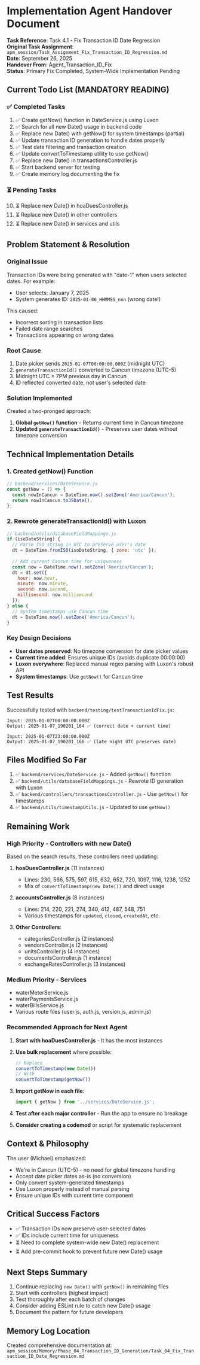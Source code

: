 # Implementation Agent Handover Document

**Task Reference**: Task 4.1 - Fix Transaction ID Date Regression  
**Original Task Assignment**: `apm_session/Task_Assignment_Fix_Transaction_ID_Regression.md`  
**Date**: September 26, 2025  
**Handover From**: Agent_Transaction_ID_Fix  
**Status**: Primary Fix Completed, System-Wide Implementation Pending

## Current Todo List (MANDATORY READING)

### ✅ Completed Tasks
1. ✅ Create getNow() function in DateService.js using Luxon
2. ✅ Search for all new Date() usage in backend code
3. ✅ Replace new Date() with getNow() for system timestamps (partial)
4. ✅ Update transaction ID generation to handle dates properly
5. ✅ Test date filtering and transaction creation
6. ✅ Update convertToTimestamp utility to use getNow()
7. ✅ Replace new Date() in transactionsController.js
8. ✅ Start backend server for testing
9. ✅ Create memory log documenting the fix

### ⏳ Pending Tasks
10. ⏳ Replace new Date() in hoaDuesController.js
11. ⏳ Replace new Date() in other controllers
12. ⏳ Replace new Date() in services and utils

## Problem Statement & Resolution

### Original Issue
Transaction IDs were being generated with "date-1" when users selected dates. For example:
- User selects: January 7, 2025
- System generates ID: `2025-01-06_HHMMSS_nnn` (wrong date!)

This caused:
- Incorrect sorting in transaction lists
- Failed date range searches  
- Transactions appearing on wrong dates

### Root Cause
1. Date picker sends `2025-01-07T00:00:00.000Z` (midnight UTC)
2. `generateTransactionId()` converted to Cancun timezone (UTC-5)
3. Midnight UTC = 7PM previous day in Cancun
4. ID reflected converted date, not user's selected date

### Solution Implemented
Created a two-pronged approach:

1. **Global `getNow()` function** - Returns current time in Cancun timezone
2. **Updated `generateTransactionId()`** - Preserves user dates without timezone conversion

## Technical Implementation Details

### 1. Created getNow() Function
```javascript
// backend/services/DateService.js
const getNow = () => {
  const nowInCancun = DateTime.now().setZone('America/Cancun');
  return nowInCancun.toJSDate();
};
```

### 2. Rewrote generateTransactionId() with Luxon
```javascript
// backend/utils/databaseFieldMappings.js
if (isoDateString) {
  // Parse ISO string in UTC to preserve user's date
  dt = DateTime.fromISO(isoDateString, { zone: 'utc' });
  
  // Add current Cancun time for uniqueness
  const now = DateTime.now().setZone('America/Cancun');
  dt = dt.set({
    hour: now.hour,
    minute: now.minute, 
    second: now.second,
    millisecond: now.millisecond
  });
} else {
  // System timestamps use Cancun time
  dt = DateTime.now().setZone('America/Cancun');
}
```

### Key Design Decisions
- **User dates preserved**: No timezone conversion for date picker values
- **Current time added**: Ensures unique IDs (avoids duplicate 00:00:00)
- **Luxon everywhere**: Replaced manual regex parsing with Luxon's robust API
- **System timestamps**: Use `getNow()` for Cancun time

## Test Results
Successfully tested with `backend/testing/testTransactionIdFix.js`:
```
Input: 2025-01-07T00:00:00.000Z
Output: 2025-01-07_190201_164 ✅ (correct date + current time)

Input: 2025-01-07T23:00:00.000Z
Output: 2025-01-07_190201_166 ✅ (late night UTC preserves date)
```

## Files Modified So Far
1. ✅ `backend/services/DateService.js` - Added `getNow()` function
2. ✅ `backend/utils/databaseFieldMappings.js` - Rewrote ID generation with Luxon
3. ✅ `backend/controllers/transactionsController.js` - Use `getNow()` for timestamps
4. ✅ `backend/utils/timestampUtils.js` - Updated to use `getNow()`

## Remaining Work

### High Priority - Controllers with new Date()
Based on the search results, these controllers need updating:

1. **hoaDuesController.js** (11 instances)
   - Lines: 230, 566, 575, 597, 615, 632, 652, 720, 1097, 1116, 1238, 1252
   - Mix of `convertToTimestamp(new Date())` and direct usage

2. **accountsController.js** (8 instances)
   - Lines: 214, 220, 221, 274, 340, 412, 487, 548, 751
   - Various timestamps for `updated`, `closed`, `createdAt`, etc.

3. **Other Controllers**:
   - categoriesController.js (2 instances)
   - vendorsController.js (2 instances)
   - unitsController.js (4 instances)
   - documentsController.js (1 instance)
   - exchangeRatesController.js (3 instances)

### Medium Priority - Services
- waterMeterService.js
- waterPaymentsService.js
- waterBillsService.js
- Various route files (user.js, auth.js, version.js, admin.js)

### Recommended Approach for Next Agent

1. **Start with hoaDuesController.js** - It has the most instances
2. **Use bulk replacement** where possible:
   ```javascript
   // Replace
   convertToTimestamp(new Date())
   // With
   convertToTimestamp(getNow())
   ```

3. **Import getNow in each file**:
   ```javascript
   import { getNow } from '../services/DateService.js';
   ```

4. **Test after each major controller** - Run the app to ensure no breakage

5. **Consider creating a codemod** or script for systematic replacement

## Context & Philosophy
The user (Michael) emphasized:
- We're in Cancun (UTC-5) - no need for global timezone handling
- Accept date picker dates as-is (no conversion)
- Only convert system-generated timestamps
- Use Luxon properly instead of manual parsing
- Ensure unique IDs with current time component

## Critical Success Factors
- ✅ Transaction IDs now preserve user-selected dates
- ✅ IDs include current time for uniqueness
- ⏳ Need to complete system-wide new Date() replacement
- ⏳ Add pre-commit hook to prevent future new Date() usage

## Next Steps Summary
1. Continue replacing `new Date()` with `getNow()` in remaining files
2. Start with controllers (highest impact)
3. Test thoroughly after each batch of changes
4. Consider adding ESLint rule to catch new Date() usage
5. Document the pattern for future developers

## Memory Log Location
Created comprehensive documentation at:
`apm_session/Memory/Phase_04_Transaction_ID_Generation/Task_04_Fix_Transaction_ID_Date_Regression.md`